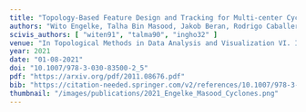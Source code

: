 ```yaml
---
title: "Topology-Based Feature Design and Tracking for Multi-center Cyclones"
authors: "Wito Engelke, Talha Bin Masood, Jakob Beran, Rodrigo Caballero, Ingrid Hotz"
scivis_authors: [ "witen91", "talma90", "ingho32" ]
venue: "In Topological Methods in Data Analysis and Visualization VI. Ingrid Hotz, Talha Bin Masood, Filip Sadlo, Julien Tierny (Eds.), Springer Nature, Mathematics and Visualization Series, pages 71–85"
year: 2021
date: "01-08-2021"
doi: "10.1007/978-3-030-83500-2_5"
pdf: "https://arxiv.org/pdf/2011.08676.pdf"
bib: "https://citation-needed.springer.com/v2/references/10.1007/978-3-030-83500-2_5?format=bibtex&flavour=citation"
thumbnail: "/images/publications/2021_Engelke_Masood_Cyclones.png"
---
```

